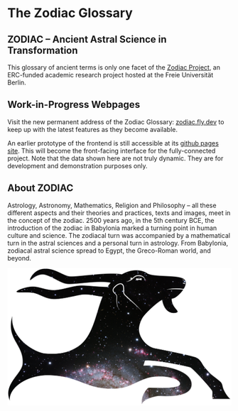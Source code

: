 # The Zodiac Glossary

## ZODIAC – Ancient Astral Science in Transformation

This glossary of ancient terms is only one facet of the [Zodiac Project](https://www.geschkult.fu-berlin.de/e/zodiac/index.html), an ERC-funded academic research project hosted at the Freie Universität Berlin.

## Work-in-Progress Webpages

Visit the new permanent address of the Zodiac Glossary: [zodiac.fly.dev](https://zodiac.fly.dev) to keep up with the latest features as they become available.

An earlier prototype of the frontend is still accessible at its [github pages site](https://christiancasey.github.io/zodiac-routing/). This will become the front-facing interface for the fully-connected project. Note that the data shown here are not truly dynamic. They are for development and demonstration purposes only.

## About ZODIAC

Astrology, Astronomy, Mathematics, Religion and Philosophy – all these different aspects and their theories and practices, texts and images, meet in the concept of the zodiac. 2500 years ago, in the 5th century BCE, the introduction of the zodiac in Babylonia marked a turning point in human culture and science. The zodiacal turn was accompanied by a mathematical turn in the astral sciences and a personal turn in astrology. From Babylonia, zodiacal astral science spread to Egypt, the Greco-Roman world, and beyond.

![Zodiac Logo](zodiac-galaxy.png)